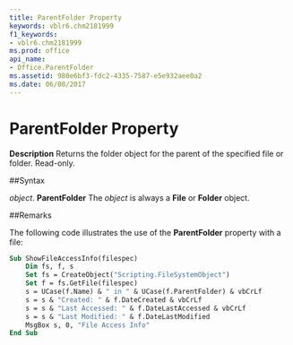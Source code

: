 ```yaml
---
title: ParentFolder Property
keywords: vblr6.chm2181999
f1_keywords:
- vblr6.chm2181999
ms.prod: office
api_name:
- Office.ParentFolder
ms.assetid: 980e6bf3-fdc2-4335-7587-e5e932aee0a2
ms.date: 06/08/2017
---
```



# ParentFolder Property



 **Description**
Returns the folder object for the parent of the specified file or folder. Read-only.

##Syntax

_object_. **ParentFolder**
The  _object_ is always a **File** or **Folder** object.

##Remarks

The following code illustrates the use of the  **ParentFolder** property with a file:



```vb
Sub ShowFileAccessInfo(filespec)
    Dim fs, f, s
    Set fs = CreateObject("Scripting.FileSystemObject")
    Set f = fs.GetFile(filespec)
    s = UCase(f.Name) & " in " & UCase(f.ParentFolder) & vbCrLf
    s = s & "Created: " & f.DateCreated & vbCrLf
    s = s & "Last Accessed: " & f.DateLastAccessed & vbCrLf
    s = s & "Last Modified: " & f.DateLastModified  
    MsgBox s, 0, "File Access Info"
End Sub
```


